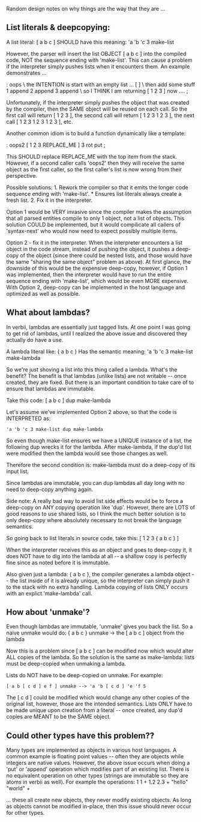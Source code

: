 
Random design notes on why things are the way that they are ...

List literals & deepcopying:
----------------------------

A list literal: [ a b c ]
SHOULD have this meaning: 'a 'b 'c 3 make-list 

However, the parser will insert the list OBJECT [ a b c ] into the 
compiled code, NOT the sequence ending with 'make-list'. This can cause a
problem if the interpreter simply pushes lists when it encounters them.
An example demonstrates ...

: oops
	\ the INTENTION is start with an empty list ...
	[ ]
	\ then add some stuff
	1 append 2 append 3 append
	\ so I THINK I am returning [ 1 2 3 ] now ....
	;

Unfortunately, if the interpreter simply pushes the object that was created
by the compiler, then the SAME object will be reused on each call. So the
first call will return [ 1 2 3 ], the second call will return [ 1 2 3 1 2 3 ],
the next call [ 1 2 3 1 2 3 1 2 3 ], etc. 

Another common idiom is to build a function dynamically like a template:

: oops2
	[ 1 2 3 REPLACE_ME ] 3 rot put
	;

This SHOULD replace REPLACE_ME with the top item from the stack. However, if a second
caller calls 'oops2' then they will receive the same object as the first caller, so the
first caller's list is now wrong from their perspective.

Possible solutions:
	1. Rework the compiler so that it emits the longer code sequence ending with 'make-list'.
		* Ensures list literals always create a fresh list.
	2. Fix it in the interpreter.

Option 1 would be VERY invasive since the compiler makes the assumption that all parsed
entities compile to only 1 object, not a list of objects. This solution COULD be implemented,
but it would compilicate all callers of 'syntax-next' who would now need to expect possibly
multiple items.

Option 2 - fix it in the interpreter. When the interpreter encounters a list object in the
code stream, instead of pushing the object, it pushes a deep-copy of the object (since there
could be nested lists, and those would have the same "sharing the same object" problem as
above). At first glance, the downside of this would be the expensive deep-copy, however, if
Option 1 was implemented, then the interpreter would have to run the entire sequence ending
with 'make-list', which would be even MORE expensive. With Option 2, deep-copy can be implemented
in the host language and optimized as well as possible.

What about lambdas? 
-------------------

In verbii, lambdas are essentially just tagged lists. At one point I was going to get rid
of lambdas, until I realized the above issue and discovered they actually do have a use.

A lambda literal like: { a b c }
Has the semantic meaning: 'a 'b 'c 3 make-list make-lambda

So we're just shoving a list into this thing called a lambda. What's the benefit? The benefit
is that lambdas (unlike lists) are not writable -- once created, they are fixed. But there is
an important condition to take care of to ensure that lambdas are immutable.

Take this code: [ a b c ] dup make-lambda

Let's assume we've implemented Option 2 above, so that the code is INTERPRETED as:

	'a 'b 'c 3 make-list dup make-lambda

So even though make-list ensures we have a UNIQUE instance of a list, the following dup wrecks
it for the lambda. After make-lambda, if the dup'd list were modified then the lambda would
see those changes as well.

Therefore the second condition is: make-lambda must do a deep-copy of its input list.

Since lambdas are immutable, you can dup lambdas all day long with no need to deep-copy anything
again.

Side note: A really bad way to avoid list side effects would be to force a deep-copy on ANY 
copying operation like 'dup'. However, there are LOTS of good reasons to use shared lists,
so I think the much better solution is to only deep-copy where absolutely necessary to not
break the language semantics.

So going back to list literals in source code, take this: [ 1 2 3 { a b c } ]

When the interpreter receives this as an object and goes to deep-copy it, it does NOT have
to dig into the lambda at all -- a shallow copy is perfectly fine since as noted before it
is immutable.

Also given just a lambda: { a b c }, the compiler generates a lambda object -- the list inside
of it is already unique, so the interpreter can simply push it to the stack with no extra
handling. Lambda copying of lists ONLY occurs with an explict 'make-lambda' call.

How about 'unmake'?
-------------------

Even though lambdas are immutable, 'unmake' gives you back the list. So a naive unmake 
would do:
	{ a b c } unmake -> the [ a b c ] object from the lambda

Now this is a problem since [ a b c ] can be modified now which would alter ALL copies of
the lambda. So the solution is the same as make-lambda: lists must be deep-copied when unmaking
a lambda.

Lists do NOT have to be deep-copied on unmake. For example:

	[ a b [ c d ] e f ] unmake --> 'a 'b [ c d ] 'e 'f 5

The [ c d ] could be modified which would change any other copies of the original list, however,
those are the intended semantics. Lists ONLY have to be made unique upon creation from a literal --
once created, any dup'd copies are MEANT to be the SAME object.

Could other types have this problem??
--------------------------------------

Many types are implemented as objects in various host languages. A common example is floating
point values -- often they are objects while integers are native values. However, the above issue
occurs when doing a 'put' or 'append' operation which modifies part of an existing list. There
is no equivalent operation on other types (strings are immutable so they are atoms in verbii
as well). For example the operations:
	1 1 +
	1.2 2.3 +
	"hello" "world" +

... these all create new objects, they never modify existing objects. As long as objects cannot
be modified in-place, then this issue should never occur for other types.


